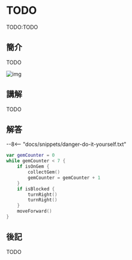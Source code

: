 # TODO

TODO:TODO

## 簡介

TODO

![img](https://imagedelivery.net/cdkaXPuFls5qlrh3GM4hfA/dbbe4e99-62a1-43cf-a663-0dd4ab87c300/public)

## 講解

TODO

## 解答

--8<-- "docs/snippets/danger-do-it-yourself.txt"

```swift linenums="1"
var gemCounter = 0
while gemCounter < 7 {
    if isOnGem {
        collectGem()
        gemCounter = gemCounter + 1
    }
    if isBlocked {
        turnRight()
        turnRight()
    }
    moveForward()
} 
```

## 後記

TODO
